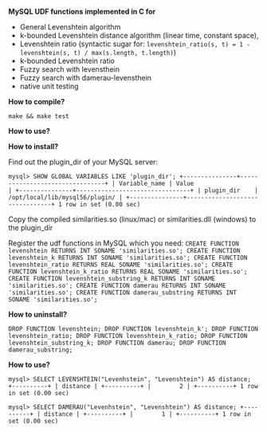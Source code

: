 **MySQL UDF functions implemented in C for**

* General Levenshtein algorithm
* k-bounded Levenshtein distance algorithm (linear time, constant space),
* Levenshtein ratio (syntactic sugar for: `levenshtein_ratio(s, t) = 1 - levenshtein(s, t) / max(s.length, t.length)`)
* k-bounded Levenshtein ratio
* Fuzzy search with levensthein
* Fuzzy search with damerau-levensthein
* native unit testing

**How to compile?**

`make && make test`

**How to use?**

**How to install?**

Find out the plugin_dir of your MySQL server:

`
mysql> SHOW GLOBAL VARIABLES LIKE 'plugin_dir';
+---------------+--------------------------------+
| Variable_name | Value                          |
+---------------+--------------------------------+
| plugin_dir    | /opt/local/lib/mysql56/plugin/ |
+---------------+--------------------------------+
1 row in set (0.00 sec)
`

Copy the compiled similarities.so (linux/mac) or similarities.dll (windows) to the plugin_dir

Register the udf functions in MySQL which you need:
`
CREATE FUNCTION levenshtein RETURNS INT SONAME 'similarities.so';
CREATE FUNCTION levenshtein_k RETURNS INT SONAME 'similarities.so';
CREATE FUNCTION levenshtein_ratio RETURNS REAL SONAME 'similarities.so';
CREATE FUNCTION levenshtein_k_ratio RETURNS REAL SONAME 'similarities.so';
CREATE FUNCTION levenshtein_substring_k RETURNS INT SONAME 'similarities.so';
CREATE FUNCTION damerau RETURNS INT SONAME 'similarities.so';
CREATE FUNCTION damerau_substring RETURNS INT SONAME 'similarities.so';
`

**How to uninstall?**

`
DROP FUNCTION levenshtein;
DROP FUNCTION levenshtein_k';
DROP FUNCTION levenshtein_ratio;
DROP FUNCTION levenshtein_k_ratio;
DROP FUNCTION levenshtein_substring_k;
DROP FUNCTION damerau;
DROP FUNCTION damerau_substring; 
`

**How to use?**

`
mysql> SELECT LEVENSHTEIN("Levenhstein", "Levenshtein") AS distance;
+----------+
| distance |
+----------+
|        2 |
+----------+
1 row in set (0.00 sec)
`

`
mysql> SELECT DAMERAU("Levenhstein", "Levenshtein") AS distance;
+----------+
| distance |
+----------+
|        1 |
+----------+
1 row in set (0.00 sec)
`
